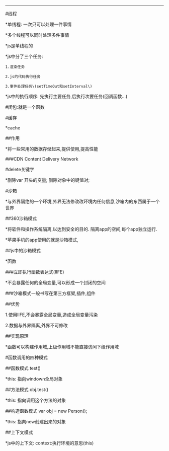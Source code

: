 ---

\#线程

\*单线程: 一次只可以处理一件事情

\*多个线程可以同时处理多件事情

\*js是单线程的

\*js中分了三个任务:

```
1.渲染任务

2.js的代码执行任务

3.事件处理任务\(setTimeOut和setInterval\)
```

\*js中的执行顺序: 先执行主要任务,后执行次要任务\(回调函数...\)

\#闭包:就是一个函数

\#缓存

\*cache

\#\#作用

\*将一些常用的数据存储起来,提供使用,提高性能

\#\#\#CDN  Content Delivery Network

\#delete关键字

\*删除var 开头的变量; 删除对象中的键值对;

\#沙箱

\*与外界隔绝的一个环境,外界无法修改改环境内任何信息,沙箱内的东西属于一个世界

\#\#360沙箱模式

\*将软件和操作系统隔离,以达到安全的目的. 隔离app的空间,每个app独立运行.

\*苹果手机的app使用的就是沙箱模式,

\#\#js中的沙箱模式

\*函数

\#\#\#立即执行函数表达式\(IIFE\)

\*不会暴露任何的全局变量,可以形成一个封闭的空间

\#\#\#沙箱模式一般书写在第三方框架,插件,组件

\#\#优势

1.使用IIFE,不会暴露全局变量,造成全局变量污染

2.数据与外界隔离,外界不可修改

\#\#实现原理

\*函数可以构建作用域,上级作用域不能直接访问下级作用域

\#函数调用的四种模式

\#\#函数模式  test\(\)

\*this: 指向windown全局对象

\#\#方法模式  obj.test\(\)

\*this: 指向调用这个方法的对象

\#\#构造函数模式  var obj = new Person\(\);

\*this: 指向new创建出来的对象

\#\#上下文模式

\*js中的上下文: context:执行环境的意思\(this\)

